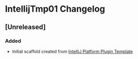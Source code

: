 <!-- Keep a Changelog guide -> https://keepachangelog.com -->

# IntellijTmp01 Changelog

## [Unreleased]
### Added
- Initial scaffold created from [IntelliJ Platform Plugin Template](https://github.com/JetBrains/intellij-platform-plugin-template)
